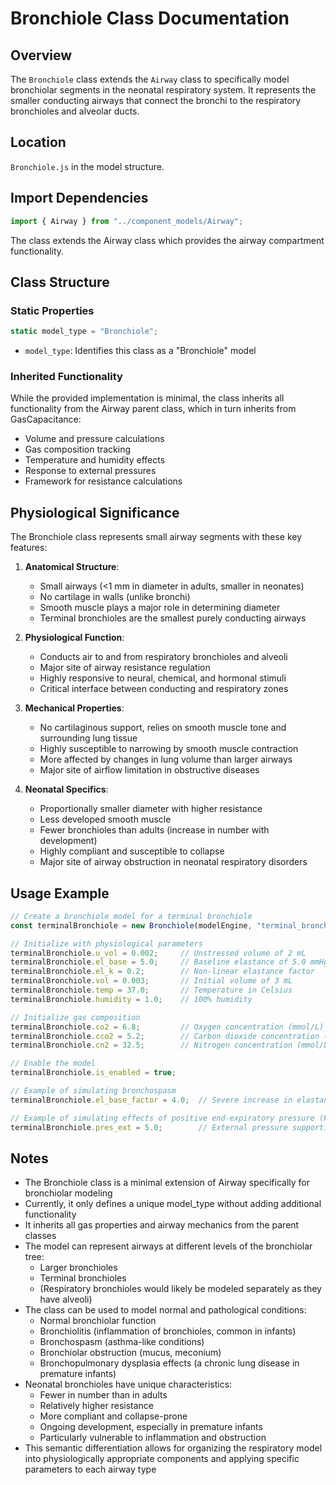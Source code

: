 # Bronchiole Class Documentation

## Overview

The `Bronchiole` class extends the `Airway` class to specifically model bronchiolar segments in the neonatal respiratory system. It represents the smaller conducting airways that connect the bronchi to the respiratory bronchioles and alveolar ducts.

## Location

`Bronchiole.js` in the model structure.

## Import Dependencies

```javascript
import { Airway } from "../component_models/Airway";
```

The class extends the Airway class which provides the airway compartment functionality.

## Class Structure

### Static Properties

```javascript
static model_type = "Bronchiole";
```

- `model_type`: Identifies this class as a "Bronchiole" model

### Inherited Functionality

While the provided implementation is minimal, the class inherits all functionality from the Airway parent class, which in turn inherits from GasCapacitance:

- Volume and pressure calculations
- Gas composition tracking
- Temperature and humidity effects
- Response to external pressures
- Framework for resistance calculations

## Physiological Significance

The Bronchiole class represents small airway segments with these key features:

1. **Anatomical Structure**:
   - Small airways (<1 mm in diameter in adults, smaller in neonates)
   - No cartilage in walls (unlike bronchi)
   - Smooth muscle plays a major role in determining diameter
   - Terminal bronchioles are the smallest purely conducting airways

2. **Physiological Function**:
   - Conducts air to and from respiratory bronchioles and alveoli
   - Major site of airway resistance regulation
   - Highly responsive to neural, chemical, and hormonal stimuli
   - Critical interface between conducting and respiratory zones

3. **Mechanical Properties**:
   - No cartilaginous support, relies on smooth muscle tone and surrounding lung tissue
   - Highly susceptible to narrowing by smooth muscle contraction
   - More affected by changes in lung volume than larger airways
   - Major site of airflow limitation in obstructive diseases

4. **Neonatal Specifics**:
   - Proportionally smaller diameter with higher resistance
   - Less developed smooth muscle
   - Fewer bronchioles than adults (increase in number with development)
   - Highly compliant and susceptible to collapse
   - Major site of airway obstruction in neonatal respiratory disorders

## Usage Example

```javascript
// Create a bronchiole model for a terminal bronchiole
const terminalBronchiole = new Bronchiole(modelEngine, "terminal_bronchiole");

// Initialize with physiological parameters
terminalBronchiole.u_vol = 0.002;     // Unstressed volume of 2 mL
terminalBronchiole.el_base = 5.0;     // Baseline elastance of 5.0 mmHg/mL
terminalBronchiole.el_k = 0.2;        // Non-linear elastance factor
terminalBronchiole.vol = 0.003;       // Initial volume of 3 mL
terminalBronchiole.temp = 37.0;       // Temperature in Celsius
terminalBronchiole.humidity = 1.0;    // 100% humidity

// Initialize gas composition
terminalBronchiole.co2 = 6.8;         // Oxygen concentration (mmol/L)
terminalBronchiole.cco2 = 5.2;        // Carbon dioxide concentration (mmol/L)
terminalBronchiole.cn2 = 32.5;        // Nitrogen concentration (mmol/L)

// Enable the model
terminalBronchiole.is_enabled = true;

// Example of simulating bronchospasm
terminalBronchiole.el_base_factor = 4.0;  // Severe increase in elastance due to smooth muscle contraction

// Example of simulating effects of positive end-expiratory pressure (PEEP)
terminalBronchiole.pres_ext = 5.0;        // External pressure supporting airway patency
```

## Notes

- The Bronchiole class is a minimal extension of Airway specifically for bronchiolar modeling
- Currently, it only defines a unique model_type without adding additional functionality
- It inherits all gas properties and airway mechanics from the parent classes
- The model can represent airways at different levels of the bronchiolar tree:
  - Larger bronchioles
  - Terminal bronchioles
  - (Respiratory bronchioles would likely be modeled separately as they have alveoli)
- The class can be used to model normal and pathological conditions:
  - Normal bronchiolar function
  - Bronchiolitis (inflammation of bronchioles, common in infants)
  - Bronchospasm (asthma-like conditions)
  - Bronchiolar obstruction (mucus, meconium)
  - Bronchopulmonary dysplasia effects (a chronic lung disease in premature infants)
- Neonatal bronchioles have unique characteristics:
  - Fewer in number than in adults
  - Relatively higher resistance
  - More compliant and collapse-prone
  - Ongoing development, especially in premature infants
  - Particularly vulnerable to inflammation and obstruction
- This semantic differentiation allows for organizing the respiratory model into physiologically appropriate components and applying specific parameters to each airway type
